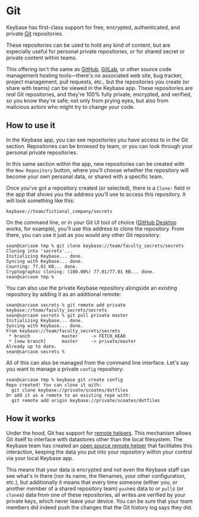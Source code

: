 # Git

Keybase has first-class support for free, encrypted, authenticated, and private [Git](https://git-scm.com/) repositories.

These repositories can be used to hold any kind of content, but are especially useful for personal private repositories, or for shared secret or private content within teams.

This offering isn't the same as [GitHub](https://git-scm.com/), [GitLab](https://about.gitlab.com/), or other source code management hosting tools—there's no associated web site, bug tracker, project management, pull requests, etc., but the repositories you create (or share with teams) can be viewed in the Keybase app. These repositories are *real* Git repositories, and they're 100% fully private, encrypted, and verified, so you know they're safe; not only from prying eyes, but also from malicious actors who might try to change your code.

## How to use it

In the Keybase app, you can see repositories you have access to in the Git section. Repositories can be browsed by team, or you can look through your personal private repositories.

In this same section within the app, new repositories can be created with the `New Repository` button, where you'll choose whether the repository will become your own personal data, or shared with a specific team.

Once you've got a repository created (or selected), there is a `Clone:` field in the app that shows you the address you'll use to access this repository. It will look something like this:

```
keybase://team/fictional_company/secrets
```

On the command line, or in your Git UI tool of choice ([GitHub Desktop](https://desktop.github.com/) works, for example), you'll use this address to clone the repository. From there, you can use it just as you would any other Git repository:

```
sean@sarcasm tmp % git clone keybase://team/faculty_secrets/secrets
Cloning into 'secrets'...
Initializing Keybase... done.
Syncing with Keybase... done.
Counting: 77.01 KB... done.
Cryptographic cloning: (100.00%) 77.01/77.01 KB... done.
sean@sarcasm tmp %
```

You can also use the private Keybase repository alongside an existing repository by adding it as an additional remote:

```
sean@sarcasm secrets % git remote add private keybase://team/faculty_secrets/secrets
sean@sarcasm secrets % git pull private master
Initializing Keybase... done.
Syncing with Keybase... done.
From keybase://team/faculty_secrets/secrets
 * branch            master     -> FETCH_HEAD
 * [new branch]      master     -> private/master
Already up to date.
sean@sarcasm secrets %
```

All of this can also be managed from the command line interface. Let's say you want to manage a private `config` repository:

```
sean@sarcasm tmp % keybase git create config
Repo created! You can clone it with:
  git clone keybase://private/scoates/dotfiles
Or add it as a remote to an existing repo with:
  git remote add origin keybase://private/scoates/dotfiles
```


## How it works

Under the hood, Git has support for [remote helpers](https://git-scm.com/docs/git-remote-helpers). This mechanism allows Git itself to interface with datastores other than the local filesystem. The Keybase team has created an [open source remote helper](https://github.com/keybase/client/tree/master/go/kbfs/kbfsgit/) that facilitates this interaction, keeping the data you put into your repository within your control via your local Keybase app.

This means that your data is encrypted and not even the Keybase staff can see what's in there (nor its name, the filenames, your other configuration, etc.), but additionally it means that every time someone (either you, or another member of a shared repository team) `push`es data to or `pull`s (or `clone`s) data from one of these repositories, all writes are verified by your private keys, which never leave your device. You can be sure that your team members did indeed push the changes that the Git history log says they did.

 


